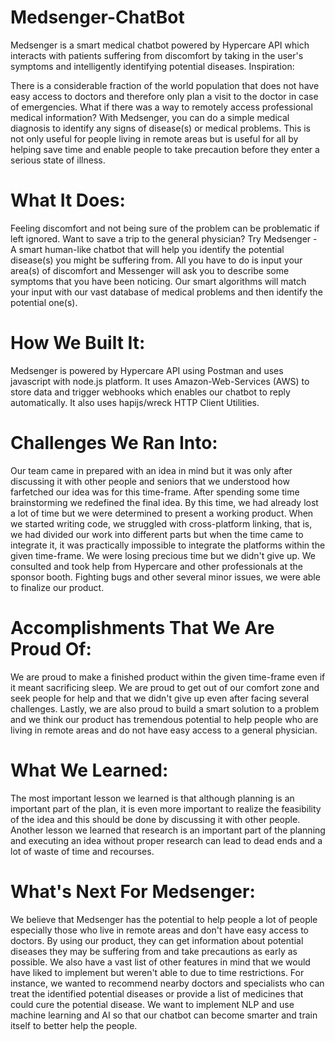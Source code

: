 # Medsenger-ChatBot
Medsenger is a smart medical chatbot powered by Hypercare API which interacts with patients suffering from discomfort by taking in the user's symptoms and intelligently identifying potential diseases.
Inspiration:

There is a considerable fraction of the world population that does not have easy access to doctors and therefore only plan a visit to the doctor in case of emergencies. What if there was a way to remotely access professional medical information? With Medsenger, you can do a simple medical diagnosis to identify any signs of disease(s) or medical problems. This is not only useful for people living in remote areas but is useful for all by helping save time and enable people to take precaution before they enter a serious state of illness.

# What It Does:

Feeling discomfort and not being sure of the problem can be problematic if left ignored. Want to save a trip to the general physician? Try Medsenger - A smart human-like chatbot that will help you identify the potential disease(s) you might be suffering from. All you have to do is input your area(s) of discomfort and Messenger will ask you to describe some symptoms that you have been noticing. Our smart algorithms will match your input with our vast database of medical problems and then identify the potential one(s).

# How We Built It:

Medsenger is powered by Hypercare API using Postman and uses javascript with node.js platform. It uses Amazon-Web-Services (AWS) to store data and trigger webhooks which enables our chatbot to reply automatically. It also uses hapijs/wreck HTTP Client Utilities.

# Challenges We Ran Into:

Our team came in prepared with an idea in mind but it was only after discussing it with other people and seniors that we understood how farfetched our idea was for this time-frame. After spending some time brainstorming we redefined the final idea. By this time, we had already lost a lot of time but we were determined to present a working product. When we started writing code, we struggled with cross-platform linking, that is, we had divided our work into different parts but when the time came to integrate it, it was practically impossible to integrate the platforms within the given time-frame. We were losing precious time but we didn't give up. We consulted and took help from Hypercare and other professionals at the sponsor booth. Fighting bugs and other several minor issues, we were able to finalize our product.

# Accomplishments That We Are Proud Of:

We are proud to make a finished product within the given time-frame even if it meant sacrificing sleep. We are proud to get out of our comfort zone and seek people for help and that we didn't give up even after facing several challenges. Lastly, we are also proud to build a smart solution to a problem and we think our product has tremendous potential to help people who are living in remote areas and do not have easy access to a general physician.

# What We Learned:

The most important lesson we learned is that although planning is an important part of the plan, it is even more important to realize the feasibility of the idea and this should be done by discussing it with other people. Another lesson we learned that research is an important part of the planning and executing an idea without proper research can lead to dead ends and a lot of waste of time and recourses.

# What's Next For Medsenger:

We believe that Medsenger has the potential to help people a lot of people especially those who live in remote areas and don't have easy access to doctors. By using our product, they can get information about potential diseases they may be suffering from and take precautions as early as possible. We also have a vast list of other features in mind that we would have liked to implement but weren't able to due to time restrictions. For instance, we wanted to recommend nearby doctors and specialists who can treat the identified potential diseases or provide a list of medicines that could cure the potential disease. We want to implement NLP and use machine learning and AI so that our chatbot can become smarter and train itself to better help the people.
